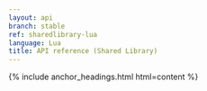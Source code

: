 ```yaml
---
layout: api
branch: stable
ref: sharedlibrary-lua
language: Lua
title: API reference (Shared Library)
---
```

{% include anchor_headings.html html=content %}